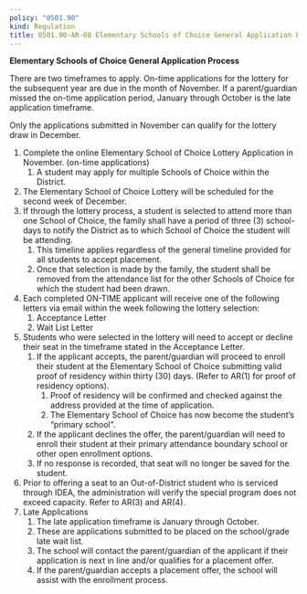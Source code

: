 ```yaml
---
policy: "0501.90"
kind: Regulation
title: 0501.90-AR-08 Elementary Schools of Choice General Application Process
---
```


**Elementary Schools of Choice General Application Process**

There are two timeframes to apply. On-time applications for the lottery for the subsequent year are due in the month of November. If a parent/guardian missed the on-time application period, January through October is the late application timeframe.

Only the applications submitted in November can qualify for the lottery draw in December.

1. Complete the online Elementary School of Choice Lottery Application in November. (on-time applications)
    1. A student may apply for multiple Schools of Choice within the District.
2. The Elementary School of Choice Lottery will be scheduled for the second week of December.
3. If through the lottery process, a student is selected to attend more than one School of Choice, the family shall have a period of three (3) school-days to notify the District as to which School of Choice the student will be attending.
    1. This timeline applies regardless of the general timeline provided for all students to accept placement.
    2. Once that selection is made by the family, the student shall be removed from the attendance list for the other Schools of Choice for which the student had been drawn.
4. Each completed ON-TIME applicant will receive one of the following letters via email within the week following the lottery selection:
    1. Acceptance Letter
    2. Wait List Letter
5. Students who were selected in the lottery will need to accept or decline their seat in the timeframe stated in the Acceptance Letter.
    1. If the applicant accepts, the parent/guardian will proceed to enroll their student at the Elementary School of Choice submitting valid proof of residency within thirty (30) days. (Refer to AR(1) for proof of residency options).
        1. Proof of residency will be confirmed and checked against the address provided at the time of application.
        2. The Elementary School of Choice has now become the student’s “primary school”.
    2. If the applicant declines the offer, the parent/guardian will need to enroll their student at their primary attendance boundary school or other open enrollment options.
    3. If no response is recorded, that seat will no longer be saved for the student.
6. Prior to offering a seat to an Out-of-District student who is serviced through IDEA, the administration will verify the special program does not exceed capacity. Refer to AR(3) and AR(4).
7. Late Applications
    1. The late application timeframe is January through October.
    2. These are applications submitted to be placed on the school/grade late wait list.
    3. The school will contact the parent/guardian of the applicant if their application is next in line and/or qualifies for a placement offer.
    4. If the parent/guardian accepts a placement offer, the school will assist with the enrollment process.
